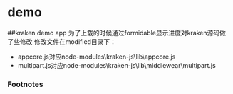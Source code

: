 # demo

##kraken demo app
为了上载的时候通过formidable显示进度对kraken源码做了些修改
修改文件在modified目录下：
* appcore.js对应node-modules\kraken-js\lib\appcore.js
* multipart.js对应node-modules\kraken-js\lib\middlewear\multipart.js



### Footnotes
